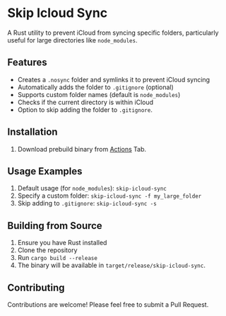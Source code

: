 # Skip Icloud Sync

A Rust utility to prevent iCloud from syncing specific folders, particularly useful for large directories like `node_modules`.

## Features

- Creates a `.nosync` folder and symlinks it to prevent iCloud syncing
- Automatically adds the folder to `.gitignore` (optional)
- Supports custom folder names (default is `node_modules`)
- Checks if the current directory is within iCloud
- Option to skip adding the folder to `.gitignore`.

## Installation

1. Download prebuild binary from [Actions](https://github.com/da-vinci-noob/skip-icloud-sync/actions) Tab.

## Usage Examples

1. Default usage (for `node_modules`):
  ```skip-icloud-sync```
2. Specify a custom folder:
  ```skip-icloud-sync -f my_large_folder```
3. Skip adding to `.gitignore`:
  ```skip-icloud-sync -s```

## Building from Source

1. Ensure you have Rust installed
2. Clone the repository
3. Run ```cargo build --release```
4. The binary will be available in `target/release/skip-icloud-sync`.

## Contributing

Contributions are welcome! Please feel free to submit a Pull Request.
